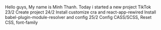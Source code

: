 Hello guys, My name is Minh Thanh. 
Today i started a new project TikTok 
23/2 Create project
24/2 Install customize cra and react-app-rewired
     Install babel-plugin-module-resolver and config
25/2 Config CASS/SCSS, Reset CSS, font-family